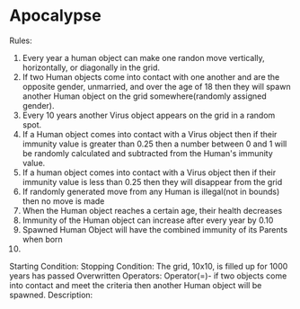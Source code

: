 # Apocalypse
Rules:

1. Every year a human object can make one randon move vertically, horizontally, or diagonally in the grid.
2. If two Human objects come into contact with one another and are the opposite gender, unmarried, and over the age of 18 then they will spawn another Human object on the grid somewhere(randomly assigned gender).
3. Every 10 years another Virus object appears on the grid in a random spot.
4. If a Human object comes into contact with a Virus object then if their immunity value is greater than 0.25 then a number between 0 and 1 will be randomly calculated and subtracted from the Human's immunity value.
5. If a human object comes into contact with a Virus object then if their immunity value is less than 0.25 then they will disappear from the grid
6. If randomly generated move from any Human is illegal(not in bounds) then no move is made
7. When the Human object reaches a certain age, their health decreases 
8. Immunity of the Human object can increase after every year by 0.10
9. Spawned Human Object will have the combined immunity of its Parents when born
10. 

Starting Condition:
Stopping Condition: The grid, 10x10, is filled up for 1000 years has passed
Overwritten Operators: Operator(=)- if two objects come into contact and meet the criteria then another Human object will be spawned. 
Description:
